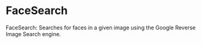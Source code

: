 # FaceSearch
FaceSearch: Searches for faces in a given image using the Google Reverse Image Search engine.
